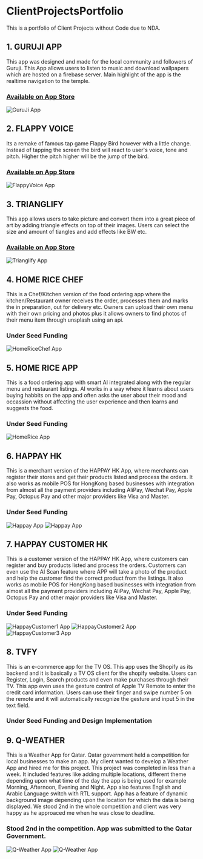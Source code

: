 
# ClientProjectsPortfolio
This is a portfolio of Client Projects without Code due to NDA. 

## 1. GURUJI APP
This app was designed and made for the local community and followers of Guruji. This App allows users to listen to music and download wallpapers which are hosted on a firebase server. Main highlight of the app is the realtime navigation to the temple.

### [Available on App Store](https://apps.apple.com/us/app/jai-guru-ji/id1214655069)

![GuruJi App](IMG_65172.PNG)

## 2. FLAPPY VOICE
Its a remake of famous tap game Flappy Bird however with a little change. Instead of tapping the screen the bird will react to user's voice, tone and pitch. Higher the pitch higher will be the jump of the bird. 

### [Available on App Store](https://apps.apple.com/am/app/flappy-voice/id1219755200)

![FlappyVoice App](IMG_6519.PNG)

## 3. TRIANGLIFY
This app allows users to take picture and convert them into a great piece of art by adding triangle effects on top of their images. Users can select the size and amount of tiangles and add effects like BW etc. 

### [Available on App Store](https://apps.apple.com/us/app/trianglify-create-polygon-art/id1297982647)

![Trianglify App](230x0w.PNG)

## 4. HOME RICE CHEF
This is a Chef/Kitchen version of the food ordering app where the kitchen/Restaurant owner receives the order, processes them and marks the in preparation, out for delivery etc. Owners can upload their own menu with their own pricing and photos plus it allows owners to find photos of their menu item through unsplash using an api. 

### Under Seed Funding

![HomeRiceChef App](IMG_6523.PNG)

## 5. HOME RICE APP
This is a food ordering app with smart AI integrated along with the regular menu and restaurant listings. AI works in a way where it learns about users buying habbits on the app and often asks the user about their mood and occassion without affecting the user experience and then learns and suggests the food. 

### Under Seed Funding

![HomeRice App](IMG_6525.PNG)

## 6. HAPPAY HK 
This is a merchant version of the HAPPAY HK App, where merchants can register their stores and get their products listed and process the orders. It also works as mobile POS for HongKong based businesses with integration from almost all the payment providers including AliPay, Wechat Pay, Apple Pay, Octopus Pay and other major providers like Visa and Master. 

### Under Seed Funding

![Happay App](IMG_6529.PNG)   ![Happay App](IMG_6530.PNG)

## 7. HAPPAY CUSTOMER HK
This is a customer version of the HAPPAY HK App, where customers can register and buy products listed and process the orders. Customers can even use the AI Scan feature where APP will take a photo of the product and help the customer find the correct product from the listings. It also works as mobile POS for HongKong based businesses with integration from almost all the payment providers including AliPay, Wechat Pay, Apple Pay, Octopus Pay and other major providers like Visa and Master.

### Under Seed Funding

![HappayCustomer1 App](IMG_6526.PNG)    ![HappayCustomer2 App](IMG_6527.PNG)    ![HappayCustomer3 App](IMG_6528.PNG)

## 8. TVFY
This is an e-commerce app for the TV OS. This app uses the Shopify as its backend and it is basically a TV OS client for the shopify website. Users can Register, Login, Search products and even make purchases through their TV. This app even uses the gesture control of Apple TV Remote to enter the credit card information. Users can use their finger and swipe number 5 on the remote and it will automatically recognize the gesture and input 5 in the text field. 

### Under Seed Funding and Design Implementation




## 9. Q-WEATHER
This is a Weather App for Qatar. Qatar government held a competition for local businesses to make an app. My client wanted to develop a Weather App and hired me for this project. This project was completed in less than a week. It included features like adding multiple locations, different theme depending upon what time of the day the app is being used for example Morning, Afternoon, Evening and Night. App also features English and Arabic Language switch with RTL support. App has a feature of dynamic background image depending upon the location for which the data is being displayed. We stood 2nd in the whole competition and client was very happy as he approaced me when he was close to deadline. 

### Stood 2nd in the competition. App was submitted to the Qatar Government.

![Q-Weather App](IMG_6531.PNG)   ![Q-Weather App](IMG_6532.PNG)
